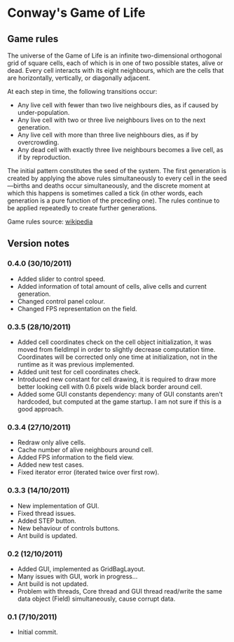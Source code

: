 ﻿Conway's Game of Life
======================

Game rules
-----------------------
The universe of the Game of Life is an infinite two-dimensional orthogonal grid of square cells, each of which is in one of two possible states, alive or dead. Every cell interacts with its eight neighbours, which are the cells that are horizontally, vertically, or diagonally adjacent.

At each step in time, the following transitions occur:

* Any live cell with fewer than two live neighbours dies, as if caused by under-population.
* Any live cell with two or three live neighbours lives on to the next generation.
* Any live cell with more than three live neighbours dies, as if by overcrowding.
* Any dead cell with exactly three live neighbours becomes a live cell, as if by reproduction.

The initial pattern constitutes the seed of the system. The first generation is created by applying the above rules simultaneously to every cell in the seed—births and deaths occur simultaneously, and the discrete moment at which this happens is sometimes called a tick (in other words, each generation is a pure function of the preceding one). The rules continue to be applied repeatedly to create further generations.

Game rules source: [wikipedia]

[wikipedia]: http://en.wikipedia.org/wiki/Conway's_Game_of_Life

Version notes
------------------
### 0.4.0 (30/10/2011)
* Added slider to control speed.
* Added information of total amount of cells, alive cells and current generation.
* Changed control panel colour.
* Changed FPS representation on the field.

### 0.3.5 (28/10/2011)
* Added cell coordinates check on the cell object initialization, it was moved from fieldImpl in order to slightly decrease computation time. Coordinates will be corrected only one time at initialization, not in the runtime as it was previous implemented.
* Added unit test for cell coordinates check.
* Introduced new constant for cell drawing, it is required to draw more better looking cell with 0.6 pixels wide black border around cell.
* Added some GUI constants dependency: many of GUI constants aren't hardcoded, but computed at the game startup. I am not sure if this is a good approach.

### 0.3.4 (27/10/2011)
* Redraw only alive cells.
* Cache number of alive neighbours around cell.
* Added FPS information to the field view.
* Added new test cases.
* Fixed iterator error (iterated twice over first row).

### 0.3.3 (14/10/2011)
* New implementation of GUI.
* Fixed thread issues.
* Added STEP button.
* New behaviour of controls buttons.
* Ant build is updated.

### 0.2 (12/10/2011)
* Added GUI, implemented as GridBagLayout.
* Many issues with GUI, work in progress...
* Ant build is not updated.
* Problem with threads, Core thread and GUI thread read/write the same data object (Field) simultaneously, cause corrupt data.

### 0.1 (7/10/2011) 
* Initial commit.